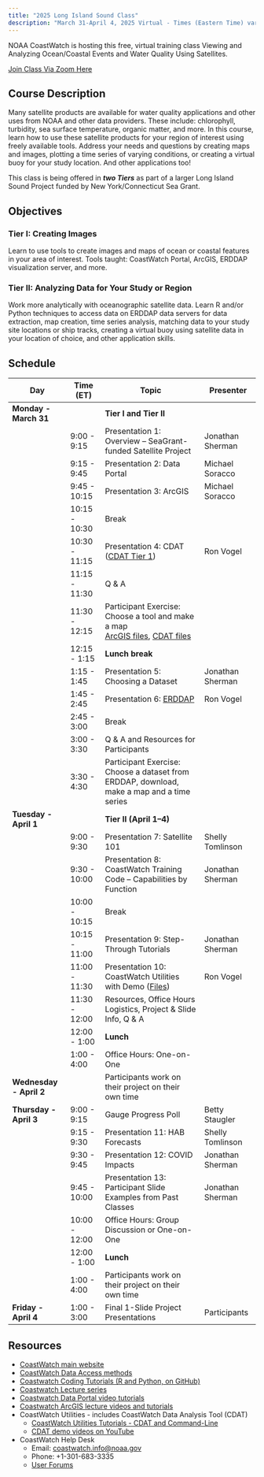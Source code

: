 ```yaml
---
title: "2025 Long Island Sound Class"
description: "March 31-April 4, 2025 Virtual - Times (Eastern Time) vary daily, see schedule below"
---
```



NOAA CoastWatch is hosting this free, virtual training class Viewing and Analyzing Ocean/Coastal Events and Water Quality Using Satellites.

[Join Class Via Zoom Here](https://ufl.zoom.us/j/95752530088?pwd=UX3hlHWv0ZBL6iExdl9gdApLWgaOVK.1)

## Course Description
Many satellite products are available for water quality applications and other uses from NOAA and other data providers. These include: chlorophyll, turbidity, sea surface temperature, organic matter, and more. 
In this course, learn how to use these satellite products for your region of interest using freely available tools. Address your needs and questions by creating maps and images, plotting a time series of varying conditions, or creating a virtual buoy for your study location. And other applications too!

This class is being offered in **_two Tiers_** as part of a larger Long Island Sound Project funded by New York/Connecticut Sea Grant. 


## Objectives

### Tier I: Creating Images
Learn to use tools to create images and maps of ocean or coastal features in your area of interest.
Tools taught: CoastWatch Portal, ArcGIS, ERDDAP visualization server, and more.

### Tier II: Analyzing Data for Your Study or Region 
Work more analytically with oceanographic satellite data. 
Learn R and/or Python techniques to access data on ERDDAP data servers for data extraction, map creation, time series analysis, matching data to your study site locations or ship tracks, creating a virtual buoy using satellite data in your location of choice, and other application skills.


## Schedule

| **Day**                   | **Time (ET)**       | **Topic**                                                                                                             | **Presenter**       |
|--------------------------|---------------------|-----------------------------------------------------------------------------------------------------------------------|---------------------|
| **Monday - March 31**    |                     | **Tier I and Tier II**                                                                                                |                     |
|                          | 9:00 - 9:15          | Presentation 1: Overview – SeaGrant-funded Satellite Project                                                          | Jonathan Sherman    |
|                          | 9:15 - 9:45          | Presentation 2: Data Portal                                                                                           | Michael Soracco     |
|                          | 9:45 - 10:15         | Presentation 3: ArcGIS                                                                                                | Michael Soracco     |
|                          | 10:15 - 10:30        | Break                                                                                                                 |                     |
|                          | 10:30 - 11:15        | Presentation 4: CDAT ([CDAT Tier 1](https://github.com/coastwatch-training/CoastWatch-Workshops/tree/main/presentations/longislandsound25/exercise-materials/CDAT_Lesson_Files_Tier_1))                                                                                                 | Ron Vogel           |
|                          | 11:15 - 11:30        | Q & A                                                                                                                 |                     |
|                          | 11:30 - 12:15        | Participant Exercise: Choose a tool and make a map <br> [ArcGIS files](https://github.com/coastwatch-training/CoastWatch-Workshops/tree/main/presentations/longislandsound25/exercise-materials/Exercise1_ArcGIS), [CDAT files](https://github.com/coastwatch-training/CoastWatch-Workshops/tree/main/presentations/longislandsound25/exercise-materials/Exercise1_CDAT) |                     |
|                          | 12:15 - 1:15         | **Lunch break**                                                                                                       |                     |
|                          | 1:15 - 1:45          | Presentation 5: Choosing a Dataset                                                                                    | Jonathan Sherman    |
|                          | 1:45 - 2:45          | Presentation 6: [ERDDAP](https://github.com/coastwatch-training/CoastWatch-Workshops/tree/main/presentations/longislandsound25/exercise-materials/ERDDAP_Lesson)                                                                                                | Ron Vogel           |
|                          | 2:45 - 3:00          | Break                                                                                                                 |                     |
|                          | 3:00 - 3:30          | Q & A and Resources for Participants                                                                                  |                     |
|                          | 3:30 - 4:30          | Participant Exercise: Choose a dataset from ERDDAP, download, make a map and a time series                           |                     |
| **Tuesday - April 1**    |                     | **Tier II (April 1–4)**                                                                                               |                     |
|                          | 9:00 - 9:30          | Presentation 7: Satellite 101                                                                                          | Shelly Tomlinson    |
|                          | 9:30 - 10:00         | Presentation 8: CoastWatch Training Code – Capabilities by Function                                                  | Jonathan Sherman    |
|                          | 10:00 - 10:15        | Break                                                                                                                 |                     |
|                          | 10:15 - 11:00        | Presentation 9: Step-Through Tutorials                                                                                | Jonathan Sherman    |
|                          | 11:00 - 11:30        | Presentation 10: CoastWatch Utilities with Demo ([Files](https://github.com/coastwatch-training/CoastWatch-Workshops/tree/main/presentations/longislandsound25/exercise-materials/CDAT_Lesson_Files_Tier_2))                                                                       | Ron Vogel           |
|                          | 11:30 - 12:00        | Resources, Office Hours Logistics, Project & Slide Info, Q & A                                                        |                     |
|                          | 12:00 - 1:00         | **Lunch**                                                                                                             |                     |
|                          | 1:00 - 4:00          | Office Hours: One-on-One                                                                                              |                     |
| **Wednesday - April 2**  |                     | Participants work on their project on their own time                                                                  |                     |
| **Thursday - April 3**   | 9:00 - 9:15          | Gauge Progress Poll                                                                                                   | Betty Staugler      |
|                          | 9:15 - 9:30          | Presentation 11: HAB Forecasts                                                                                        | Shelly Tomlinson    |
|                          | 9:30 - 9:45          | Presentation 12: COVID Impacts                                                                                        | Jonathan Sherman    |
|                          | 9:45 - 10:00         | Presentation 13: Participant Slide Examples from Past Classes                                                         | Jonathan Sherman    |
|                          | 10:00 - 12:00        | Office Hours: Group Discussion or One-on-One                                                                          |                     |
|                          | 12:00 - 1:00         | **Lunch**                                                                                                             |                     |
|                          | 1:00 - 4:00          | Participants work on their project on their own time                                                                  |                     |
| **Friday - April 4**     | 1:00 - 3:00          | Final 1-Slide Project Presentations                                                                                   | Participants        |


## Resources
* [CoastWatch main website](https://coastwatch.noaa.gov/cwn/index.html)
* [CoastWatch Data Access methods](https://coastwatch.noaa.gov/cwn/data-access-tools.html)
* [Coastwatch Coding Tutorials (R and Python, on GitHub)](https://github.com/coastwatch-training/CoastWatch-Tutorials/tree/main?tab=readme-ov-file#readme)
* [Coastwatch Lecture series](https://umd.instructure.com/courses/1336575/pages/all-lectures)
* [Coastwatch Data Portal video tutorials](https://umd.instructure.com/courses/1336575/pages/coastwatch-data-portal-tutorials)
* [Coastwatch ArcGIS lecture videos and tutorials](https://umd.instructure.com/courses/1336575/pages/arcgis-tutorials?module_item_id=12322036)
* CoastWatch Utilities - includes CoastWatch Data Analysis Tool (CDAT)
    * [CoastWatch Utilities Tutorials - CDAT and Command-Line](https://umd.instructure.com/courses/1336575/pages/coastwatch-utilities-tutorials)
    * [CDAT demo videos on YouTube](https://www.youtube.com/playlist?list=PL_-bsOLKMYJybI8chOl90HWWd_jTsaO3e)
* CoastWatch Help Desk
    * Email: coastwatch.info@noaa.gov
    * Phone: +1-301-683-3335
    * [User Forums](https://vlab.noaa.gov/web/coastwatch)


